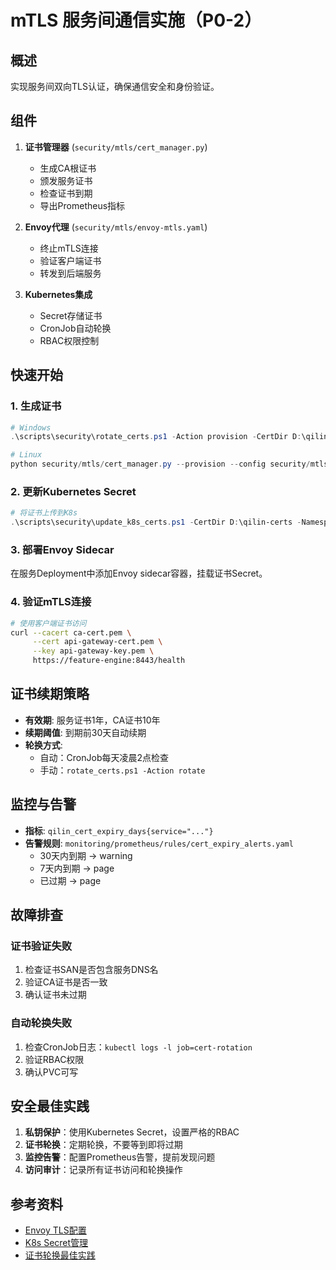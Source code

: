 # mTLS 服务间通信实施（P0-2）

## 概述
实现服务间双向TLS认证，确保通信安全和身份验证。

## 组件
1. **证书管理器** (`security/mtls/cert_manager.py`)
   - 生成CA根证书
   - 颁发服务证书
   - 检查证书到期
   - 导出Prometheus指标

2. **Envoy代理** (`security/mtls/envoy-mtls.yaml`)
   - 终止mTLS连接
   - 验证客户端证书
   - 转发到后端服务

3. **Kubernetes集成**
   - Secret存储证书
   - CronJob自动轮换
   - RBAC权限控制

## 快速开始

### 1. 生成证书
```powershell
# Windows
.\scripts\security\rotate_certs.ps1 -Action provision -CertDir D:\qilin-certs

# Linux
python security/mtls/cert_manager.py --provision --config security/mtls/config.yaml
```

### 2. 更新Kubernetes Secret
```powershell
# 将证书上传到K8s
.\scripts\security\update_k8s_certs.ps1 -CertDir D:\qilin-certs -Namespace default
```

### 3. 部署Envoy Sidecar
在服务Deployment中添加Envoy sidecar容器，挂载证书Secret。

### 4. 验证mTLS连接
```bash
# 使用客户端证书访问
curl --cacert ca-cert.pem \
     --cert api-gateway-cert.pem \
     --key api-gateway-key.pem \
     https://feature-engine:8443/health
```

## 证书续期策略
- **有效期**: 服务证书1年，CA证书10年
- **续期阈值**: 到期前30天自动续期
- **轮换方式**: 
  - 自动：CronJob每天凌晨2点检查
  - 手动：`rotate_certs.ps1 -Action rotate`

## 监控与告警
- **指标**: `qilin_cert_expiry_days{service="..."}`
- **告警规则**: `monitoring/prometheus/rules/cert_expiry_alerts.yaml`
  - 30天内到期 → warning
  - 7天内到期 → page
  - 已过期 → page

## 故障排查
### 证书验证失败
1. 检查证书SAN是否包含服务DNS名
2. 验证CA证书是否一致
3. 确认证书未过期

### 自动轮换失败
1. 检查CronJob日志：`kubectl logs -l job=cert-rotation`
2. 验证RBAC权限
3. 确认PVC可写

## 安全最佳实践
1. **私钥保护**：使用Kubernetes Secret，设置严格的RBAC
2. **证书轮换**：定期轮换，不要等到即将过期
3. **监控告警**：配置Prometheus告警，提前发现问题
4. **访问审计**：记录所有证书访问和轮换操作

## 参考资料
- [Envoy TLS配置](https://www.envoyproxy.io/docs/envoy/latest/api-v3/extensions/transport_sockets/tls/v3/tls.proto)
- [K8s Secret管理](https://kubernetes.io/docs/concepts/configuration/secret/)
- [证书轮换最佳实践](https://wiki.qilin.internal/security/cert-rotation)
